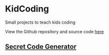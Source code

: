 # KidCoding
Small projects to teach kids coding

View the Github repository and source code [here](https://github.com/truk/KidCoding)

## [Secret Code Generator](secretcode.html)
